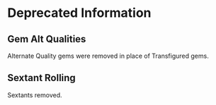 # Deprecated Information

## Gem Alt Qualities

Alternate Quality gems were removed in place of Transfigured gems.

## Sextant Rolling

Sextants removed.
